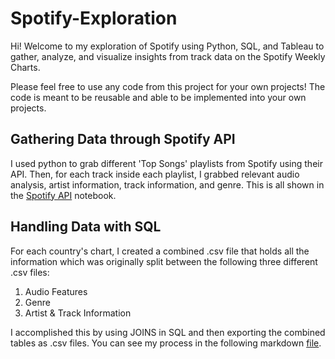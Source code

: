 # Spotify-Exploration
Hi! Welcome to my exploration of Spotify using Python, SQL, and Tableau to gather, analyze, and visualize insights from track data on the Spotify Weekly Charts.

Please feel free to use any code from this project for your own projects! The code is meant to be reusable and able to be implemented into your own projects. 

## Gathering Data through Spotify API

I used python to grab different 'Top Songs' playlists from Spotify using their API. Then, for each track inside each playlist, I grabbed relevant audio analysis, artist information, track information, and genre. This is all shown in the [Spotify API](Data%20Importing/Spotify%20API.ipynb) notebook.

## Handling Data with SQL

For each country's chart, I created a combined .csv file that holds all the information which was originally split between the following three different .csv files:

1. Audio Features
2. Genre
3. Artist & Track Information

I accomplished this by using JOINS in SQL and then exporting the combined tables as .csv files. You can see my process in the following markdown [file](Data%20Handling/SQL.md).

